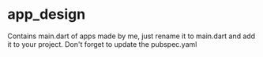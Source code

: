 # app_design
Contains main.dart of apps made by me, just rename it to main.dart and add it to your project. Don't forget to update the pubspec.yaml
